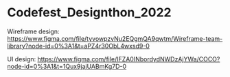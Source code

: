 # Codefest_Designthon_2022

Wireframe design:
https://www.figma.com/file/tyvowpzvNu2EQgmQA9qwtm/Wireframe-team-library?node-id=0%3A1&t=aPZ4r30ObL4wxsd9-0

UI design:
https://www.figma.com/file/IFZA0INbordydNWDzAjYWa/COCO?node-id=0%3A1&t=1Qux9jajUABmKg7D-0
